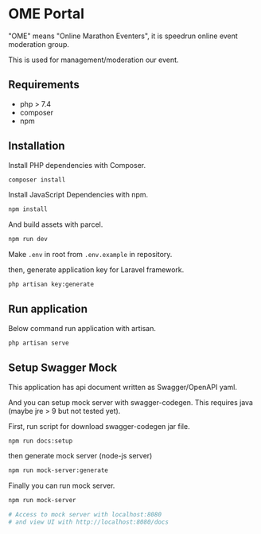 # OME Portal

"OME" means "Online Marathon Eventers", it is speedrun online event moderation group.

This is used for management/moderation our event.

## Requirements

- php > 7.4
- composer
- npm

## Installation

Install PHP dependencies with Composer.

``` sh
composer install
```

Install JavaScript Dependencies with npm.

``` sh
npm install
```

And build assets with parcel.

``` sh
npm run dev
```
Make `.env` in root from `.env.example` in repository.

then, generate application key for Laravel framework.

``` sh
php artisan key:generate
```

## Run application

Below command run application with artisan.

``` sh
php artisan serve
```

## Setup Swagger Mock

This application has api document written as Swagger/OpenAPI yaml.

And you can setup mock server with swagger-codegen. This requires java (maybe jre > 9 but not tested yet).

First, run script for download swagger-codegen jar file.

``` sh
npm run docs:setup
```

then generate mock server (node-js server)

``` sh
npm run mock-server:generate
```

Finally you can run mock server.

``` sh
npm run mock-server

# Access to mock server with localhost:8080
# and view UI with http://localhost:8080/docs
```

